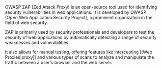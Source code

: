 OWASP ZAP (Zed Attack Proxy) is an open-source tool used for identifying security vulnerabilities in web applications. It is developed by OWASP (Open Web Application Security Project), a prominent organization in the field of web security. 

ZAP is primarily used by security professionals and developers to test the security of web applications by automatically detecting a range of security weaknesses and vulnerabilities. 

It also allows for manual testing, offering features like intercepting [[Web Proxies|proxy]] and various types of scans to analyze and manipulate the traffic between a user's browser and the web server.